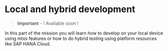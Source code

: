 # Local and hybrid development

> **Important** - ! Available soon !

In this part of the mission you will learn how to develop on your local device using mtxs features or how to do hybrid testing using platform resources like SAP HANA Cloud.
